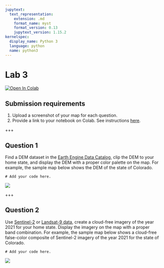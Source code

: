 ```yaml
---
jupytext:
  text_representation:
    extension: .md
    format_name: myst
    format_version: 0.13
    jupytext_version: 1.15.2
kernelspec:
  display_name: Python 3
  language: python
  name: python3
---
```


# Lab 3


[![Open In Colab](https://colab.research.google.com/assets/colab-badge.svg)](https://colab.research.google.com/github/giswqs/geog-414/blob/master/book/labs/lab_03.ipynb)

## Submission requirements

1. Upload a screenshot of your map for each question.
2. Provide a link to your notebook on Colab. See instructions [here](https://geog-414.gishub.org/book/labs/instructions.html).

+++

## Question 1

Find a DEM dataset in the [Earth Engine Data Catalog](https://developers.google.com/earth-engine/datasets/), clip the DEM to your home state, and display the DEM with a proper color palette on the map. For example, the sample map below shows the DEM of the state of Colorado. 

```{code-cell} ipython3
# Add your code here.
```

![](https://i.imgur.com/OLeSt7n.png)

+++

## Question 2

Use [Sentinel-2](https://developers.google.com/earth-engine/datasets/catalog/sentinel-2) or [Landsat-9 data](https://developers.google.com/earth-engine/datasets/catalog/landsat-9), create a cloud-free imagery of the year 2021 for your home state. Display the imagery on the map with a proper band combination. For example, the sample map below shows a cloud-free false-color composite of Sentinel-2 imagery of the year 2021 for the state of Colorado. 

```{code-cell} ipython3
# Add your code here.
```

![](https://i.imgur.com/wD0VamV.png)
